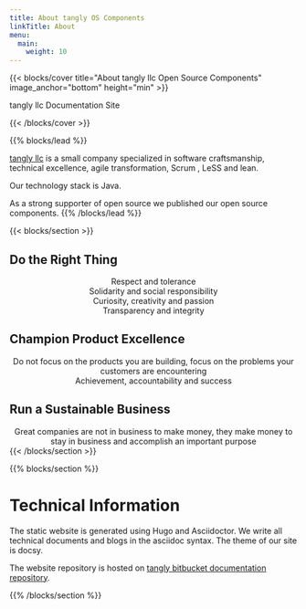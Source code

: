 ```yaml
---
title: About tangly OS Components
linkTitle: About
menu:
  main:
    weight: 10
---
```


{{< blocks/cover title="About tangly llc Open Source Components" image_anchor="bottom" height="min" >}}
<p class="lead mt-5">tangly llc Documentation Site</p>
{{< /blocks/cover >}}

{{% blocks/lead %}}

<a href="https://www.tangly.net">tangly llc</a> is a small company specialized in software craftsmanship, technical excellence, agile transformation, Scrum
, LeSS and lean. 

Our technology stack is Java.

As a strong supporter of open source we published our open source components. 
{{% /blocks/lead %}}

{{< blocks/section >}}
<div class="col-12">
<h2 class="text-center">Do the Right Thing</h2>
<div style="text-align: center;">Respect and tolerance</div> 
<div style="text-align: center;">Solidarity and social responsibility</div>
<div style="text-align: center;">Curiosity, creativity and passion</div>
<div style="text-align: center;">Transparency and integrity</div>

<h2 class="text-center">Champion Product Excellence</h2>
<div style="text-align: center;">Do not focus on the products you are building, focus on the problems your customers are encountering</div>
<div style="text-align: center;">Achievement, accountability and success</div>

<h2 class="text-center">Run a Sustainable Business</h2>
<div style="text-align: center;">Great companies are not in business to make money, they make money to stay in business and accomplish an important purpose</div>
{{< /blocks/section >}}

{{% blocks/section %}}
<div class="col-12">
<h1 class="text-center">Technical Information</h1>

The static website is generated using Hugo and Asciidoctor. 
We write all technical documents and blogs in the asciidoc syntax. 
The theme of our site is docsy.

The website repository is hosted on [tangly bitbucket documentation repository](https://bitbucket.org/tangly-team/tangly-team.bitbucket.io/).
</div>
{{% /blocks/section %}}
